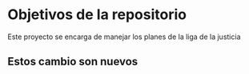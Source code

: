 # Objetivos de la repositorio

Este proyecto se encarga de manejar los planes de la liga de la justicia


## Estos cambio son nuevos 
